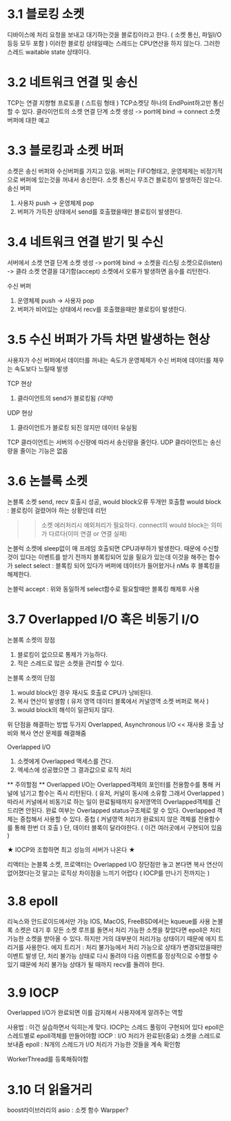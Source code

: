 # 3.1 블로킹 소켓
디바이스에 처리 요청을 보내고 대기하는것을 블로킹이라고 한다. ( 소켓 통신, 파일I/O 등등 모두 포함 )
이러한 블로킹 상태일때는 스레드는 CPU연산을 하지 않는다.
그러한 스레드 waitable state 상태이다.


# 3.2 네트워크 연결 및 송신
TCP는 연결 지향형 프로토콜 ( 스트림 형태 )
TCP소켓당 하나의 EndPoint하고만 통신할 수 있다.
클라이언트의 소켓 연결 단계
소켓 생성 -> port에 bind -> connect
소켓 버퍼에 대한 예고


# 3.3 블로킹과 소켓 버퍼
소켓은 송신 버퍼와 수신버퍼를 가지고 있음.
버퍼는 FIFO형태고, 운영체제는 비정기적으로 버퍼에 있는것을 꺼내서 송신한다.
소켓 통신시 무조건 블로킹이 발생하진 않는다.
송신 버퍼
1. 사용자 push -> 운영체제 pop
2. 버퍼가 가득찬 상태에서 send를 호출했을때만 블로킹이 발생한다.

# 3.4 네트워크 연결 받기 및 수신
서버에서 소켓 연결 단계
소켓 생성 -> port에 bind -> 소켓을 리스팅 소켓으로(listen) -> 클라 소켓 연결을 대기함(accept)
소켓에서 오류가 발생하면 음수를 리턴한다.

수신 버퍼
1. 운영체제 push -> 사용자 pop
2. 버퍼가 비어있는 상태에서 recv를 호출했을때만 블로킹이 발생한다.

# 3.5 수신 버퍼가 가득 차면 발생하는 현상
사용자가 수신 버퍼에서 데이터를 꺼내는 속도가 운영체제가 수신 버퍼에 데이터를 채우는 속도보다 느릴때 발생

TCP 현상
1. 클라이언트의 send가 블로킹됨 *(대박)*

UDP 현상
1. 클라이언트가 블로킹 되진 않지만 데이터 유실됨

TCP 클라이언트는 서버의 수신량에 따라서 송신량을 줄인다.
UDP 클라이언트는 송신량을 줄이는 기능은 없음

# 3.6 논블록 소켓
논블록 소켓 send, recv 호출시 성공, would block오류 두개만 호출함
would block : 블로킹이 걸렸어야 하는 상황인데 리턴
>> 소켓 에러처리시 예외처리가 필요하다.
>> connect의 would block는 의미가 다르다(이미 연결 or 연결 실패)
>> 

논블럭 소켓에 sleep없이 매 프레임 호출되면 CPU과부하가 발생한다.
때문에 수신할 것이 있다는 이벤트를 받기 전까지 블록킹되어 있을 필요가 있는데 이것을 해주는 함수가 select
select : 블록킹 되어 있다가 버퍼에 데이터가 들어왔거나 nMs 후 블록킹을 해제한다.

논블럭 accept : 위와 동일하게 select함수로 필요할때만 블록킹 해제후 사용

# 3.7 Overlapped I/O 혹은 비동기 I/O
논블록 소켓의 장점
1. 블로킹이 없으므로 통제가 가능하다.
2. 적은 스레드로 많은 소켓을 관리할 수 있다.

논블록 소켓의 단점
1. would block인 경우 재시도 호출로 CPU가 낭비된다.
2. 복사 연산이 발생함 ( 유저 영역 데이터 블록에서 커널영역 소켓 버퍼로 복사 )
3. would block의 해석이 일관되지 않다.

위 단점을 해결하는 방법 두가지
Overlapped, Asynchronous I/O << 재사용 호출 낭비와 복사 연산 문제를 해결해줌


Overlapped I/O
1. 소켓에게 Overlapped 액세스를 건다.
2. 엑세스에 성공했으면 그 결과값으로 로직 처리


** 주의할점 **
Overlapped I/O는 Overlapped객체의 포인터를 전용함수를 통해 커널에 넘기고 함수는 즉시 리턴된다. ( 유저, 커널이 동시에 소유함 그래서 Overlapped )
따라서 커널에서 비동기로 하는 일이 완료될때까지 유저영역의 Overlapped객체를 건드리면 안된다.
완료 여부는 Overlapped status구조체로 알 수 있다.
Overlapped 객체는 중첩해서 사용할 수 있다. 중첩 ( 커널영역 처리가 완료되지 않은 객체를 전용함수를 통해 한번 더 호출 )
단, 데이터 블록이 달라야한다. ( 이건 여러곳에서 구현되어 있음 )

★ IOCP와 조합하면 최고 성능의 서버가 나온다 ★

리액터는 논블록 소켓, 프로액터는 Overlapped I/O
장단점만 놓고 본다면 복사 연산이 없어졌다는것 말고는 로직상 차이점을 느끼기 어렵다 ( IOCP를 만나기 전까지는 )

# 3.8 epoll
리눅스와 안드로이드에서만 가능
IOS, MacOS, FreeBSD에서는 kqueue를 사용
논블록 소켓은 대기 후 모든 소켓 루프를 돌면서 처리 가능한 소켓을 찾았다면 epoll은 처리 가능한 소켓을 받아올 수 있다.
하지만 거의 대부분이 처리가능 상태이기 때문에 에지 트리거를 사용한다.
에지 트리거 : 처리 불가능에서 처리 가능으로 상태가 변경되었을때만 이벤트 발생
단, 처리 불가능 상태로 다시 돌려야 다음 이벤트를 정상적으로 수행할 수 있기 떄문에 처리 불가능 상태가 될 때까지 recv를 돌려야 한다.

# 3.9 IOCP
Overlapped I/O가 완료되면 이를 감지해서 사용자에게 알려주는 역할

사용법 : 이건 실습하면서 익히는게 맞다.
IOCP는 스레드 풀링이 구현되어 있다 epoll은 스레드별로 epoll객체를 만들어야함
IOCP : I/O 처리가 완료된(중요) 소켓을 스레드로 보내줌
epoll : N개의 스레드가 I/O 처리가 가능한 것들을 계속 확인함

WorkerThread를 등록해줘야함

# 3.10 더 읽을거리
boost라이브러리의 asio : 소켓 함수 Warpper?
